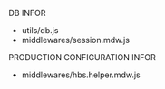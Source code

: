 DB INFOR

- utils/db.js
- middlewares/session.mdw.js

PRODUCTION CONFIGURATION INFOR

- middlewares/hbs.helper.mdw.js
